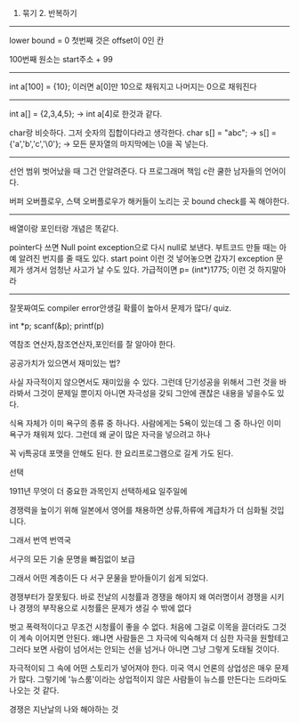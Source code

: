 1. 묶기 2. 반복하기
--------------------------------------------
lower bound = 0
첫번째 것은 offset이 0인 칸


100번째 원소는 start주소 + 99

--------------------------------------------

int a[100] = {10};
이러면 a[0]만 10으로 채워지고 나머지는 0으로 채워진다

--------------------------------------------

int a[] = {2,3,4,5};
-> int a[4]로 한것과 같다.

char랑 비슷하다.
그저 숫자의 집합이다라고 생각한다.
char s[] = "abc";
-> s[] = {'a','b','c','\0'};
-> 모든 문자열의 마지막에는 \0을 꼭 넣는다.

--------------------------------------------

선언 범위 벗어났을 때 그건 안알려준다.
다 프로그래머 책임
c란 쿨한 남자들의 언어이다.

버퍼 오버플로우, 스택 오버플로우가 해커들이 노리는 곳
bound check를 꼭 해야한다.

--------------------------------------------

배열이랑  포인터랑 개념은 똑같다.

pointer다 쓰면 Null point exception으로 다시 null로 보낸다.
부트코드 만들 때는 아예 알려진 번지를 줄 때도 있다.
start point 이런 것 넣어놓으면 갑자기 exception 문제가 생겨서 엄청난 사고가 날 수도 있다.
가급적이면 p= (int*)1775; 이런 것 하지말아라


--------------------------------------------

잘못짜여도 compiler error안생길 확률이 높아서 문제가 많다/
quiz.

int *p;
scanf(&p);
printf(p)

역참조 연산자,참조연산자,포인터를 잘 알아야 한다.






공공가치가 있으면서 재미있는 법?

사실 자극적이지 않으면서도 재미있을 수 있다.
그런데 단기성공을 위해서 그런 것을 바라봐서 그것이 문제일 뿐이지
아니면 자극성을 갖되 그안에 괜찮은 내용을 넣을수도 있다.

식욕 자체가 이미 욕구의 종류 중 하나다.
사람에게는 5욕이 있는데 그 중 하나인 이미 욕구가 채워져 있다.
그런데 왜 굳이 많은 자극을 넣으려고 하나

꼭 vj특공대 포맷을 안해도 된다.
한 요리프로그램으로 길게 가도 된다.




선택

1911년 무엇이 더 중요한 과목인지 선택하세요
일주일에

경쟁력을 높이기 위해
일본에서 영어를 채용하면
상류,하류에 계급차가 더 심화될 것입니다.

그래서 번역
번역국

서구의 모든 기술 문명을 빠짐없이
보급

그래서 어떤 계층이든 다 서구 문물을 받아들이기 쉽게 되었다.



경쟁부터가 잘못됬다.
바로 전날의 시청률과 경쟁을 해야지 왜 여러명이서 경쟁을 시키나
경쟁의 부작용으로 시청률은 문제가 생길 수 밖에 없다

벗고 폭력적이다고 무조건 시청률이 좋을 수 없다.
처음에 그걸로 이목을 끌더라도 그것이 계속 이어지면 안된다.
왜냐면 사람들은 그 자극에 익숙해져 더 심한 자극을 원할테고 그러다 보면 사람이 넘어서는 안되는 선을 넘거나
아니면 그냥 그렇게 도태될 것이다.

자극적이되 그 속에 어떤 스토리가 넣어져야 한다.
미국 역시 언론의 상업성은 매우 문제가 많다.
그렇기에 '뉴스룸'이라는 상업적이지 않은 사람들이 뉴스를 만든다는 드라마도 나오는 것 같다.

경쟁은 지난날의 나와 해야하는 것
